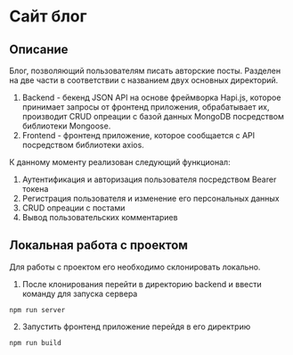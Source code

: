 # Сайт блог

## Описание
Блог, позволяющий пользователям писать авторские посты. Разделен на две части в соответствии с названием двух основных директорий.
1) Backend - бекенд JSON API на основе фреймворка Hapi.js, которое принимает запросы от фронтенд приложения, обрабатывает их, производит 
CRUD опреации с базой данных MongoDB посредством библиотеки Mongoose.
2) Frontend - фронтенд приложение, которое сообщается с API посредством библиотеки axios.

К данному моменту реализован следующий функционал:
1) Аутентификация и авторизация пользователя посредством Bearer токена
2) Регистрация пользователя и изменение его персональных данных
3) CRUD опреации с постами
4) Вывод пользовательских комментариев

## Локальная работа с проектом
Для работы с проектом его необходимо склонировать локально.
1) После клонирования перейти в директорию backend и ввести команду для запуска сервера
```shell
npm run server
```
2) Запустить фронтенд приложение перейдя в его директрию
```shell
npm run build
```
